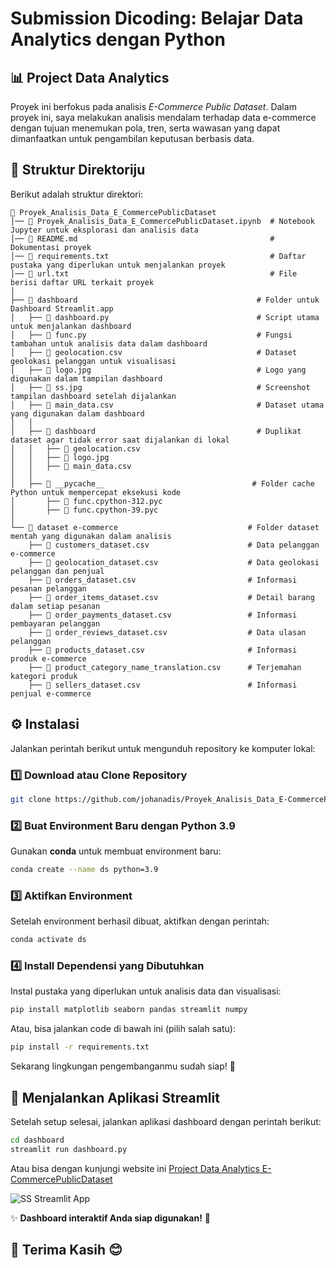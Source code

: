# **Submission Dicoding: Belajar Data Analytics dengan Python**  

## 📊 **Project Data Analytics**  
 Proyek ini berfokus pada analisis *E-Commerce Public Dataset*. Dalam proyek ini, saya melakukan analisis mendalam terhadap data e-commerce dengan tujuan menemukan pola, tren, serta wawasan yang dapat dimanfaatkan untuk pengambilan keputusan berbasis data.  
 
## 📂 **Struktur Direktoriju**  
 
Berikut adalah struktur direktori:

```
📂 Proyek_Analisis_Data_E_CommercePublicDataset  
│── 📄 Proyek_Analisis_Data_E_CommercePublicDataset.ipynb  # Notebook Jupyter untuk eksplorasi dan analisis data  
│── 📄 README.md                                           # Dokumentasi proyek  
│── 📄 requirements.txt                                    # Daftar pustaka yang diperlukan untuk menjalankan proyek  
│── 📄 url.txt                                             # File berisi daftar URL terkait proyek  
│  
├── 📁 dashboard                                        # Folder untuk Dashboard Streamlit.app  
│   ├── 📄 dashboard.py                                 # Script utama untuk menjalankan dashboard  
│   ├── 📄 func.py                                      # Fungsi tambahan untuk analisis data dalam dashboard  
│   ├── 📄 geolocation.csv                              # Dataset geolokasi pelanggan untuk visualisasi  
│   ├── 📄 logo.jpg                                     # Logo yang digunakan dalam tampilan dashboard 
│   ├── 📄 ss.jpg                                       # Screenshot tampilan dashboard setelah dijalankan 
│   ├── 📄 main_data.csv                                # Dataset utama yang digunakan dalam dashboard  
│   │  
│   ├── 📁 dashboard                                    # Duplikat dataset agar tidak error saat dijalankan di lokal  
│   │   ├── 📄 geolocation.csv  
│   │   ├── 📄 logo.jpg  
│   │   ├── 📄 main_data.csv  
│   │  
│   ├── 📁 __pycache__                                 # Folder cache Python untuk mempercepat eksekusi kode  
│       ├── 📄 func.cpython-312.pyc  
│       ├── 📄 func.cpython-39.pyc  
│  
└── 📁 dataset e-commerce                             # Folder dataset mentah yang digunakan dalam analisis  
    ├── 📄 customers_dataset.csv                      # Data pelanggan e-commerce  
    ├── 📄 geolocation_dataset.csv                    # Data geolokasi pelanggan dan penjual  
    ├── 📄 orders_dataset.csv                         # Informasi pesanan pelanggan  
    ├── 📄 order_items_dataset.csv                    # Detail barang dalam setiap pesanan  
    ├── 📄 order_payments_dataset.csv                 # Informasi pembayaran pelanggan  
    ├── 📄 order_reviews_dataset.csv                  # Data ulasan pelanggan  
    ├── 📄 products_dataset.csv                       # Informasi produk e-commerce  
    ├── 📄 product_category_name_translation.csv      # Terjemahan kategori produk  
    ├── 📄 sellers_dataset.csv                        # Informasi penjual e-commerce  
```
 

## ⚙ **Instalasi**  
Jalankan perintah berikut untuk mengunduh repository ke komputer lokal:  

### **1️⃣ Download atau Clone Repository**  
```bash
git clone https://github.com/johanadis/Proyek_Analisis_Data_E-CommercePublicDataset.git
```

### **2️⃣ Buat Environment Baru dengan Python 3.9**  
Gunakan **conda** untuk membuat environment baru:  
```bash
conda create --name ds python=3.9  
```

### **3️⃣ Aktifkan Environment**  
Setelah environment berhasil dibuat, aktifkan dengan perintah:  
```bash
conda activate ds  
```

### **4️⃣ Install Dependensi yang Dibutuhkan**  
Instal pustaka yang diperlukan untuk analisis data dan visualisasi:  
```bash
pip install matplotlib seaborn pandas streamlit numpy
```
Atau, bisa jalankan code di bawah ini (pilih salah satu):
```bash
pip install -r requirements.txt
```

Sekarang lingkungan pengembanganmu sudah siap! 🚀  

## 🎯 **Menjalankan Aplikasi Streamlit**  
Setelah setup selesai, jalankan aplikasi dashboard dengan perintah berikut:  

```bash
cd dashboard
streamlit run dashboard.py  
```  
Atau bisa dengan kunjungi website ini [Project Data Analytics E-CommercePublicDataset](https://e-commerce-johanadi.streamlit.app/)

<img src="./dashboard/ss.png" alt="SS Streamlit App"></img>

✨ **Dashboard interaktif Anda siap digunakan!** 🎉  



## 🙏 **Terima Kasih** 😊
